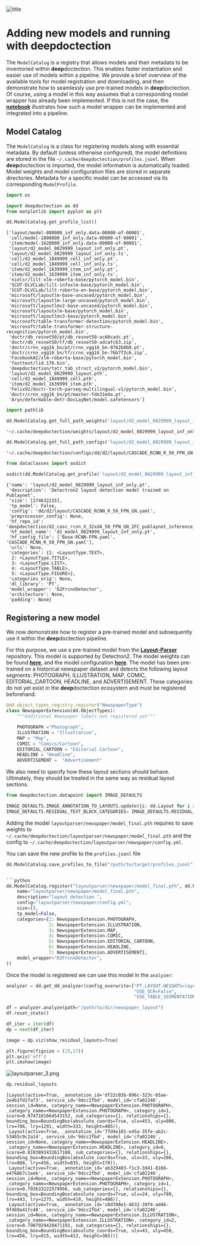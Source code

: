 ![title](./_imgs/dd_logo.png)

# Adding new models and running with **deep**doctection

The `ModelCatalog` is a registry that allows models and their metadata to be inventoried within **deep**doctection. 
This enables faster instantiation and easier use of models within a pipeline. We provide a brief overview of the 
available tools for model registration and downloading, and then demonstrate how to seamlessly use pre-trained models 
in **deep**doctection.
Of course, using a model in this way assumes that a corresponding model wrapper has already been implemented. If this 
is not the case, the [**notebook**](Analyzer_Doclaynet_With_YOLO.md) illustrates how such a model wrapper can be 
implemented and integrated into a pipeline.

## Model Catalog

The `ModelCatalog` is a class for registering models along with essential metadata.
By default (unless otherwise configured), the model definitions are stored in the file 
`~/.cache/deepdoctection/profiles.jsonl`. When **deep**doctection is imported, the model information is automatically 
loaded.
Model weights and model configuration files are stored in separate directories. Metadata for a specific model can be 
accessed via its corresponding `ModelProfile`.


```python
import os

import deepdoctection as dd
from matplotlib import pyplot as plt

dd.ModelCatalog.get_profile_list()
```


    ['layout/model-800000_inf_only.data-00000-of-00001',
     'cell/model-1800000_inf_only.data-00000-of-00001',
     'item/model-1620000_inf_only.data-00000-of-00001',
     'layout/d2_model_0829999_layout_inf_only.pt',
     'layout/d2_model_0829999_layout_inf_only.ts',
     'cell/d2_model_1849999_cell_inf_only.pt',
     'cell/d2_model_1849999_cell_inf_only.ts',
     'item/d2_model_1639999_item_inf_only.pt',
     'item/d2_model_1639999_item_inf_only.ts',
     'nielsr/lilt-xlm-roberta-base/pytorch_model.bin',
     'SCUT-DLVCLab/lilt-infoxlm-base/pytorch_model.bin',
     'SCUT-DLVCLab/lilt-roberta-en-base/pytorch_model.bin',
     'microsoft/layoutlm-base-uncased/pytorch_model.bin',
     'microsoft/layoutlm-large-uncased/pytorch_model.bin',
     'microsoft/layoutlmv2-base-uncased/pytorch_model.bin',
     'microsoft/layoutxlm-base/pytorch_model.bin',
     'microsoft/layoutlmv3-base/pytorch_model.bin',
     'microsoft/table-transformer-detection/pytorch_model.bin',
     'microsoft/table-transformer-structure-recognition/pytorch_model.bin',
     'doctr/db_resnet50/pt/db_resnet50-ac60cadc.pt',
     'doctr/db_resnet50/tf/db_resnet50-adcafc63.zip',
     'doctr/crnn_vgg16_bn/pt/crnn_vgg16_bn-9762b0b0.pt',
     'doctr/crnn_vgg16_bn/tf/crnn_vgg16_bn-76b7f2c6.zip',
     'FacebookAI/xlm-roberta-base/pytorch_model.bin',
     'fasttext/lid.176.bin',
     'deepdoctection/tatr_tab_struct_v2/pytorch_model.bin',
     'layout/d2_model_0829999_layout.pth',
     'cell/d2_model_1849999_cell.pth',
     'item/d2_model_1639999_item.pth',
     'Felix92/doctr-torch-parseq-multilingual-v1/pytorch_model.bin',
     'doctr/crnn_vgg16_bn/pt/master-fde31e4a.pt',
     'Aryn/deformable-detr-DocLayNet/model.safetensors']




```python
import pathlib

dd.ModelCatalog.get_full_path_weights('layout/d2_model_0829999_layout_inf_only.pt').replace(str(pathlib.Path.home()),"~")
```




    '~/.cache/deepdoctection/weights/layout/d2_model_0829999_layout_inf_only.pt'




```python
dd.ModelCatalog.get_full_path_configs('layout/d2_model_0829999_layout_inf_only.pt').replace(str(pathlib.Path.home()),"~")
```




    '~/.cache/deepdoctection/configs/dd/d2/layout/CASCADE_RCNN_R_50_FPN_GN.yaml'




```python
from dataclasses import asdict

asdict(dd.ModelCatalog.get_profile('layout/d2_model_0829999_layout_inf_only.pt'))
```




    {'name': 'layout/d2_model_0829999_layout_inf_only.pt',
     'description': 'Detectron2 layout detection model trained on Publaynet',
     'size': [274632215],
     'tp_model': False,
     'config': 'dd/d2/layout/CASCADE_RCNN_R_50_FPN_GN.yaml',
     'preprocessor_config': None,
     'hf_repo_id': 'deepdoctection/d2_casc_rcnn_X_32xd4_50_FPN_GN_2FC_publaynet_inference_only',
     'hf_model_name': 'd2_model_0829999_layout_inf_only.pt',
     'hf_config_file': ['Base-RCNN-FPN.yaml', 'CASCADE_RCNN_R_50_FPN_GN.yaml'],
     'urls': None,
     'categories': {1: <LayoutType.TEXT>,
      2: <LayoutType.TITLE>,
      3: <LayoutType.LIST>,
      4: <LayoutType.TABLE>,
      5: <LayoutType.FIGURE>},
     'categories_orig': None,
     'dl_library': 'PT',
     'model_wrapper': 'D2FrcnnDetector',
     'architecture': None,
     'padding': None}



## Registering a new model

We now demonstrate how to register a pre-trained model and subsequently use it within the **deep**doctection pipeline.

For this purpose, we use a pre-trained model from the [**Layout-Parser**](https://layout-parser.github.io) repository.
This model is supported by Detectron2. The model weights can be found [**here**](https://www.dropbox.com/s/6ewh6g8rqt2ev3a/model_final.pth?dl=1), 
and the model configuration [**here**](https://www.dropbox.com/s/6ewh6g8rqt2ev3a/model_final.pth?dl=1). The model has been pre-trained on a historical newspaper dataset and detects the following layout segments: PHOTOGRAPH, ILLUSTRATION, MAP, COMIC, EDITORIAL_CARTOON, HEADLINE, and ADVERTISEMENT. These categories do not yet exist in the **deep**doctection ecosystem and must be registered beforehand.






```python
@dd.object_types_registry.register("NewspaperType")
class NewspaperExtension(dd.ObjectTypes):
    """Additional Newspaper labels not registered yet"""

    PHOTOGRAPH ="Photograph",
    ILLUSTRATION = "Illustration",
    MAP = "Map",
    COMIC = "Comics/Cartoon",
    EDITORIAL_CARTOON = "Editorial Cartoon",
    HEADLINE = "Headline",
    ADVERTISEMENT =  "Advertisement"
```

We also need to specify how these layout sections should behave. Ultimately, they should be treated in the same way 
as residual layout sections.


```python
from deepdoctection.datapoint import IMAGE_DEFAULTS
```


```python
IMAGE_DEFAULTS.IMAGE_ANNOTATION_TO_LAYOUTS.update({i: dd.Layout for i in NewspaperExtension})
IMAGE_DEFAULTS.RESIDUAL_TEXT_BLOCK_CATEGORIES= IMAGE_DEFAULTS.RESIDUAL_TEXT_BLOCK_CATEGORIES + tuple(cat for cat in NewspaperExtension)
```

Adding the model `layoutparser/newspaper/model_final.pth` requires to save weights to `~/.cache/deepdoctection/layoutparser/newspaper/model_final.pth` and the config to `~/.cache/deepdoctection/layoutparser/newspaper/config.yml`.

You can save the new profile to the `profiles.jsonl` file

```python
dd.ModelCatalog.save_profiles_to_file("/path/to/target/profiles.jsonl")


```python
dd.ModelCatalog.register("layoutparser/newspaper/model_final.pth", dd.ModelProfile(
    name="layoutparser/newspaper/model_final.pth",
    description="layout detection ",
    config="layoutparser/newspaper/config.yml",
    size=[],
    tp_model=False,
    categories={1: NewspaperExtension.PHOTOGRAPH,
                2: NewspaperExtension.ILLUSTRATION,
                3: NewspaperExtension.MAP,
                4: NewspaperExtension.COMIC,
                5: NewspaperExtension.EDITORIAL_CARTOON,
                6: NewspaperExtension.HEADLINE,
                7: NewspaperExtension.ADVERTISEMENT},
    model_wrapper="D2FrcnnDetector",
))
```

Once the model is registered we can use this model in the `analyzer`:


```python
analyzer = dd.get_dd_analyzer(config_overwrite=["PT.LAYOUT.WEIGHTS=layoutparser/newspaper/model_final.pth",
                                                "USE_OCR=False",
                                                "USE_TABLE_SEGMENTATION=False",])
```


```python
df = analyzer.analyze(path="/path/to/dir/newspaper_layout")
df.reset_state()

df_iter = iter(df)
dp = next(df_iter)

image = dp.viz(show_residual_layouts=True)

plt.figure(figsize = (25,17))
plt.axis('off')
plt.imshow(image)
```

![layoutparser_3.png](./_imgs/analyzer_model_registry_and_new_models_01.png)


```python
dp.residual_layouts
```




    [Layout(active=True, _annotation_id='df22c03b-896c-323c-b5ae-2e4b1fd1faf3', service_id='9dcc2fbd', model_id='cfa02246', session_id=None, category_name=<NewspaperExtension.PHOTOGRAPH>, _category_name=<NewspaperExtension.PHOTOGRAPH>, category_id=1, score=0.9747101664543152, sub_categories={}, relationships={}, bounding_box=BoundingBox(absolute_coords=True, ulx=453, uly=806, lrx=786, lry=1291, width=333, height=485)),
     Layout(active=True, _annotation_id='77d4e101-e45a-35fe-ab2c-53465c9c2a14', service_id='9dcc2fbd', model_id='cfa02246', session_id=None, category_name=<NewspaperExtension.HEADLINE>, _category_name=<NewspaperExtension.HEADLINE>, category_id=6, score=0.8193893432617188, sub_categories={}, relationships={}, bounding_box=BoundingBox(absolute_coords=True, ulx=33, uly=286, lrx=868, lry=456, width=835, height=170)),
     Layout(active=True, _annotation_id='ab329403-f1c3-3d41-8166-e476867c1eeb', service_id='9dcc2fbd', model_id='cfa02246', session_id=None, category_name=<NewspaperExtension.PHOTOGRAPH>, _category_name=<NewspaperExtension.PHOTOGRAPH>, category_id=1, score=0.793633222579956, sub_categories={}, relationships={}, bounding_box=BoundingBox(absolute_coords=True, ulx=24, uly=789, lrx=443, lry=1275, width=419, height=486)),
     Layout(active=True, _annotation_id='c0d708e1-4632-39f4-ad46-9f469a41fc48', service_id='9dcc2fbd', model_id='cfa02246', session_id=None, category_name=<NewspaperExtension.ILLUSTRATION>, _category_name=<NewspaperExtension.ILLUSTRATION>, category_id=2, score=0.7907929420471191, sub_categories={}, relationships={}, bounding_box=BoundingBox(absolute_coords=True, ulx=43, uly=450, lrx=456, lry=815, width=413, height=365))]


